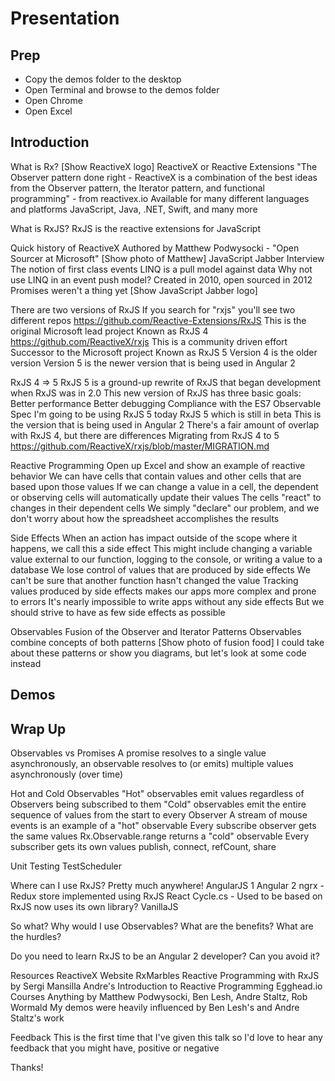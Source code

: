 
# Presentation

## Prep

* Copy the demos folder to the desktop
* Open Terminal and browse to the demos folder
* Open Chrome
* Open Excel

## Introduction

What is Rx?
  [Show ReactiveX logo]
  ReactiveX or Reactive Extensions
  "The Observer pattern done right - ReactiveX is a combination of the best ideas from the Observer pattern, the Iterator pattern, and functional programming" - from reactivex.io
  Available for many different languages and platforms
    JavaScript, Java, .NET, Swift, and many more

What is RxJS?
  RxJS is the reactive extensions for JavaScript

Quick history of ReactiveX
  Authored by Matthew Podwysocki - "Open Sourcer at Microsoft"
  [Show photo of Matthew]
  JavaScript Jabber Interview
    The notion of first class events
    LINQ is a pull model against data 
    Why not use LINQ in an event push model?
    Created in 2010, open sourced in 2012
    Promises weren't a thing yet
    [Show JavaScript Jabber logo]

There are two versions of RxJS
  If you search for "rxjs" you'll see two different repos
  https://github.com/Reactive-Extensions/RxJS
    This is the original Microsoft lead project
    Known as RxJS 4
  https://github.com/ReactiveX/rxjs
    This is a community driven effort
    Successor to the Microsoft project
    Known as RxJS 5
  Version 4 is the older version
  Version 5 is the newer version that is being used in Angular 2

RxJS 4 => 5
  RxJS 5 is a ground-up rewrite of RxJS that began development when RxJS was in 2.0
  This new version of RxJS has three basic goals:
    Better performance
    Better debugging
    Compliance with the ES7 Observable Spec
  I'm going to be using RxJS 5 today
    RxJS 5 which is still in beta
    This is the version that is being used in Angular 2
    There's a fair amount of overlap with RxJS 4, but there are differences
  Migrating from RxJS 4 to 5
    https://github.com/ReactiveX/rxjs/blob/master/MIGRATION.md

Reactive Programming
  Open up Excel and show an example of reactive behavior
  We can have cells that contain values and other cells that are based upon those values
  If we can change a value in a cell, the dependent or observing cells will automatically update their values
  The cells "react" to changes in their dependent cells
  We simply "declare" our problem, and we don't worry about how the spreadsheet accomplishes the results

Side Effects
  When an action has impact outside of the scope where it happens, we call this a side effect
  This might include changing a variable value external to our function, logging to the console, or writing a value to a database
  We lose control of values that are produced by side effects
  We can't be sure that another function hasn't changed the value
  Tracking values produced by side effects makes our apps more complex and prone to errors
  It's nearly impossible to write apps without any side effects
  But we should strive to have as few side effects as possible

Observables
  Fusion of the Observer and Iterator Patterns
  Observables combine concepts of both patterns
  [Show photo of fusion food]
  I could take about these patterns or show you diagrams, but let's look at some code instead

## Demos

## Wrap Up

Observables vs Promises
  A promise resolves to a single value asynchronously, an observable resolves to (or emits) multiple values asynchronously (over time)

Hot and Cold Observables
  "Hot" observables emit values regardless of Observers being subscribed to them
  "Cold" observables emit the entire sequence of values from the start to every Observer
  A stream of mouse events is an example of a "hot" observable
    Every subscribe observer gets the same values
  Rx.Observable.range returns a "cold" observable
    Every subscriber gets its own values
  publish, connect, refCount, share

Unit Testing
  TestScheduler

Where can I use RxJS?
  Pretty much anywhere!
  AngularJS 1
  Angular 2
    ngrx - Redux store implemented using RxJS
  React
  Cycle.cs - Used to be based on RxJS now uses its own library?
  VanillaJS

So what?
  Why would I use Observables?
  What are the benefits?
  What are the hurdles?

Do you need to learn RxJS to be an Angular 2 developer?
  Can you avoid it?

Resources
  ReactiveX Website
  RxMarbles
  Reactive Programming with RxJS by Sergi Mansilla
  Andre's Introduction to Reactive Programming
  Egghead.io Courses
  Anything by Matthew Podwysocki, Ben Lesh, Andre Staltz, Rob Wormald
    My demos were heavily influenced by Ben Lesh's and Andre Staltz's work

Feedback
  This is the first time that I've given this talk so I'd love to hear any feedback that you might have, positive or negative

Thanks!
